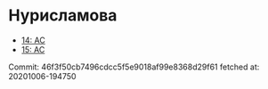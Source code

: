 # Нурисламова
- [14: AC](14.md)
- [15: AC](15.md)

Commit: 46f3f50cb7496cdcc5f5e9018af99e8368d29f61
 fetched at: 20201006-194750
